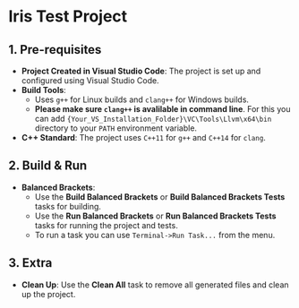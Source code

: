 # Iris Test Project

## 1. Pre-requisites

- **Project Created in Visual Studio Code**: The project is set up and configured using Visual Studio Code.
- **Build Tools**:
  - Uses `g++` for Linux builds and `clang++` for Windows builds. 
  - **Please make sure `clang++` is avalilable in command line**. For this you can add `{Your_VS_Installation_Folder}\VC\Tools\Llvm\x64\bin` directory to your `PATH` environment variable.
- **C++ Standard**: The project uses `C++11` for `g++` and `C++14` for `clang`.

## 2. Build & Run

- **Balanced Brackets**:
  - Use the **Build Balanced Brackets** or **Build Balanced Brackets Tests** tasks for building.
  - Use the **Run Balanced Brackets** or **Run Balanced Brackets Tests** tasks for running the project and tests.
  - To run a task you can use `Terminal->Run Task...` from the menu.
## 3. Extra

- **Clean Up**: Use the **Clean All** task to remove all generated files and clean up the project.
